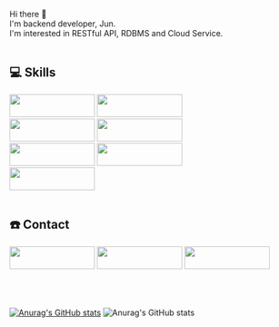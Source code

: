 Hi there 👋 <br/>
I'm backend developer, Jun.<br/>
I'm interested in RESTful API, RDBMS and Cloud Service.
<br/><br/>

## 💻 Skills
<img src="https://img.shields.io/badge/JavaScript-F7DF1E?style=flat-square&logo=JavaScript&logoColor=white" width="150px" height="40px"/> <img src="https://img.shields.io/badge/TypeScript-3178C6?style=flat-square&logo=TypeScript&logoColor=white" width="150px" height="40px"/><br/> <img src="https://img.shields.io/badge/Node.js-339933?style=flat-square&logo=Node.js&logoColor=white" width="150px" height="40px"/> <img src="https://img.shields.io/badge/NestJS-E0234E?style=flat-square&logo=NestJS&logoColor=white" width="150px" height="40px"/> <br/>
<img src="https://img.shields.io/badge/PostgreSQL-4169E1?style=flat-square&logo=PostgreSQL&logoColor=white" width="150px" height="40px"/> <img src="https://img.shields.io/badge/MySQL-4479A1?style=flat-square&logo=MySQL&logoColor=white" width="150px" height="40px"/> <br/> <img src="https://img.shields.io/badge/Amazon AWS-232F3E?style=flat-square&logo=Amazon AWS&logoColor=white" width="150px" height="40px"/>
<br/><br/>

## ☎️ Contact
<a href="https://www.linkedin.com/in/%EC%A4%80-%EA%B9%80-05666a217" target="_blank"><img style="" src="https://img.shields.io/badge/LinedIn-0A66C2?style=flat-square&logo=LinkedIn&logoColor=white" width="150px" height="40px"/></a>
<a href="http://juzdalua.tistory.com" target="_blank"><img src="https://img.shields.io/badge/Blog-ED1C24?style=flat-square&logo=Bitdefender&logoColor=white" width="150px" height="40px"/></a>
<a href="http://instagram.com/juzdalua" target="_blank"><img src="https://img.shields.io/badge/Instagram-E4405F?style=flat-square&logo=Instagram&logoColor=white" width="150px" height="40px"/></a>
<br/><br/><br/><br/>

[![Anurag's GitHub stats](https://github-readme-stats.vercel.app/api/top-langs/?username=Juzdalua&show_icons=true&hide_border=true&title_color=004386&icon_color=004386&layout=compact)](https://github.com/Juzdalua) ![Anurag's GitHub stats](https://github-readme-stats.vercel.app/api?username=Juzdalua&theme=apprentice&show_icons=true)
